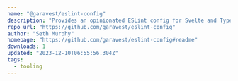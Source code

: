 ```yaml
---
name: "@garavest/eslint-config"
description: "Provides an opinionated ESLint config for Svelte and TypeScript projects."
repo_url: "https://github.com/garavest/eslint-config"
author: "Seth Murphy"
homepage: "https://github.com/garavest/eslint-config#readme"
downloads: 1
updated: "2023-12-10T06:55:56.304Z"
tags: 
  - tooling
---
```

